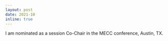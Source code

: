 ```yaml
---
layout: post
date: 2021-10 
inline: true
---
```


I am nominated as a session Co-Chair in the MECC conference, Austin, TX.
